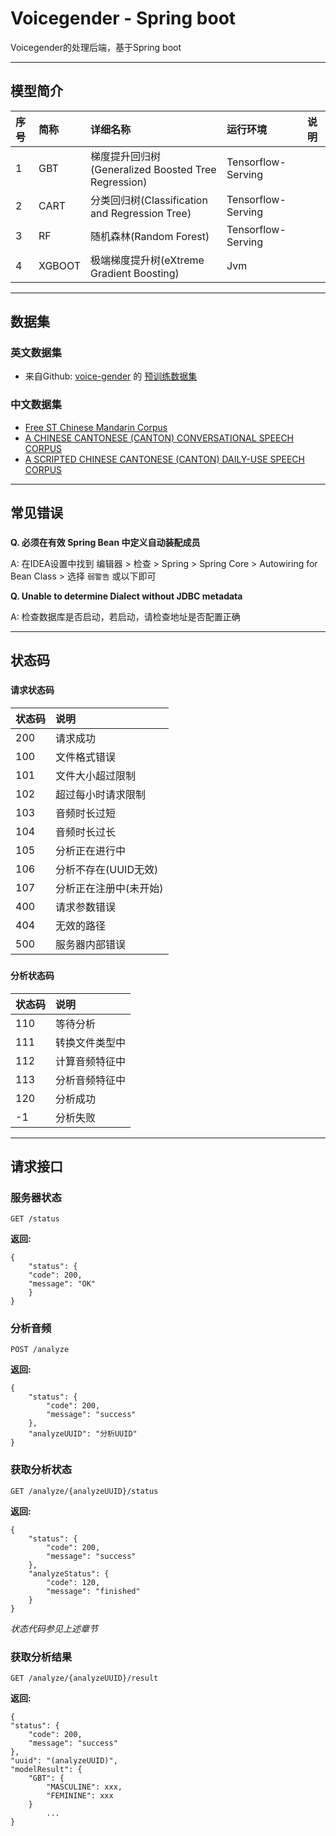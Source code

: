 # Voicegender - Spring boot

Voicegender的处理后端，基于Spring boot

------
## 模型简介

| 序号 | 简称     | 详细名称                                         | 运行环境               | 说明 |
|:---|:-------|:---------------------------------------------|:-------------------|:---|
| 1  | GBT    | 梯度提升回归树(Generalized Boosted Tree Regression) | Tensorflow-Serving |    |
| 2  | CART   | 分类回归树(Classification and Regression Tree)    | Tensorflow-Serving |    |
| 3  | RF     | 随机森林(Random Forest)                          | Tensorflow-Serving |    |
| 4  | XGBOOT | 极端梯度提升树(eXtreme Gradient Boosting)           | Jvm                |    |

------
## 数据集

### 英文数据集
* 来自Github: [voice-gender](https://github.com/primaryobjects/voice-gender) 的 [预训练数据集](https://raw.githubusercontent.com/primaryobjects/voice-gender/master/voice.csv)

### 中文数据集
* [Free ST Chinese Mandarin Corpus](https://www.openslr.org/38/)
* [A CHINESE CANTONESE (CANTON) CONVERSATIONAL SPEECH CORPUS](https://magichub.com/datasets/guangzhou-cantonese-conversational-speech-corpus/)
* [A SCRIPTED CHINESE CANTONESE (CANTON) DAILY-USE SPEECH CORPUS](https://magichub.com/datasets/guangzhou-cantonese-scripted-speech-corpus-daily-use-sentence/)

------

## 常见错误
###

**Q. 必须在有效 Spring Bean 中定义自动装配成员** 
  
A: 在IDEA设置中找到 编辑器 > 检查 > Spring > Spring Core > Autowiring for Bean Class > 选择 `弱警告` 或以下即可

**Q. Unable to determine Dialect without JDBC metadata**

A: 检查数据库是否启动，若启动，请检查地址是否配置正确

------

## 状态码

### 

#### 请求状态码

| 状态码 | 说明            |
|:----|:--------------|
| 200 | 请求成功          |
| 100 | 文件格式错误        |
| 101 | 文件大小超过限制      |
| 102 | 超过每小时请求限制     |
| 103 | 音频时长过短        |
| 104 | 音频时长过长        |
| 105 | 分析正在进行中       |
| 106 | 分析不存在(UUID无效) |
| 107 | 分析正在注册中(未开始)  |
| 400 | 请求参数错误        |
| 404 | 无效的路径         |
| 500 | 服务器内部错误       | 

### 

#### 分析状态码
| 状态码 | 说明      |
|:----|:--------|
| 110 | 等待分析    |
| 111 | 转换文件类型中 |
| 112 | 计算音频特征中 |
| 113 | 分析音频特征中 |
| 120 | 分析成功    |
| -1  | 分析失败    |

---

## 请求接口

###

###  **服务器状态**
    GET /status
**返回:**
    
    {
        "status": {
        "code": 200,
        "message": "OK"
        }
    }

###  **分析音频**
    POST /analyze
**返回:**
    
    {
	    "status": {
		    "code": 200,
		    "message": "success"
	    },
	    "analyzeUUID": "分析UUID"
    }

###  **获取分析状态**
    GET /analyze/{analyzeUUID}/status
**返回:**

    {
	    "status": {
		    "code": 200,
		    "message": "success"
        },
	    "analyzeStatus": {
		    "code": 120,
		    "message": "finished"
	    } 
    }
_状态代码参见上述章节_

###  **获取分析结果**
    GET /analyze/{analyzeUUID}/result
**返回:**
    
    {
	"status": {
		"code": 200,
		"message": "success"
	},
	"uuid": "(analyzeUUID)",
	"modelResult": {
		"GBT": {
			"MASCULINE": xxx,
			"FEMININE": xxx
		}
            ...
    }   

